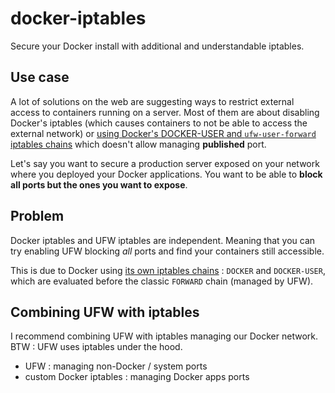 # docker-iptables

Secure your Docker install with additional and understandable iptables.

## Use case

A lot of solutions on the web are suggesting ways to restrict external access to containers running on a server. Most of them are about disabling Docker's iptables (which causes containers to not be able to access the external network) or [using Docker's DOCKER-USER and `ufw-user-forward` iptables chains](https://github.com/chaifeng/ufw-docker) which doesn't allow managing **published** port.

Let's say you want to secure a production server exposed on your network where you deployed your Docker applications. You want to be able to **block all ports but the ones you want to expose**.

## Problem

Docker iptables and UFW iptables are independent. Meaning that you can try enabling UFW blocking _all_ ports and find your containers still accessible.

This is due to Docker using [its own iptables chains](https://docs.docker.com/network/iptables/#add-iptables-policies-before-dockers-rules) : `DOCKER` and `DOCKER-USER`, which are evaluated before the classic `FORWARD` chain (managed by UFW).

## Combining UFW with iptables

I recommend combining UFW with iptables managing our Docker network. BTW : UFW uses iptables under the hood.

- UFW : managing non-Docker / system ports
- custom Docker iptables : managing Docker apps ports
